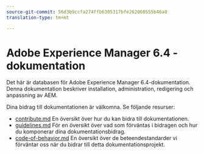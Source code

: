```yaml
---
source-git-commit: 56d3b9ccfa274ffb6305317bfe262060555b46a0
translation-type: tm+mt

---
```

# Adobe Experience Manager 6.4 - dokumentation

Det här är databasen för Adobe Experience Manager 6.4-dokumentation. Denna dokumentation beskriver installation, administration, redigering och anpassning av AEM.

Dina bidrag till dokumentationen är välkomna. Se följande resurser:

* [contribute.md](contributing.md) En översikt över hur du kan bidra till dokumentationen.
* [guidelines.md](guidelines.md) För en översikt över vad som förväntas i bidragen och hur du komponerar dina dokumentationsbidrag.
* [code-of-behavior.md](code-of-conduct.md) En översikt över de beteendestandarder vi förväntar oss när du bidrar till detta dokumentationsprojekt.

